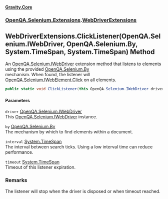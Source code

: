 #### [Gravity.Core](./index.md 'index')
### [OpenQA.Selenium.Extensions](./OpenQA-Selenium-Extensions.md 'OpenQA.Selenium.Extensions').[WebDriverExtensions](./OpenQA-Selenium-Extensions-WebDriverExtensions.md 'OpenQA.Selenium.Extensions.WebDriverExtensions')
## WebDriverExtensions.ClickListener(OpenQA.Selenium.IWebDriver, OpenQA.Selenium.By, System.TimeSpan, System.TimeSpan) Method
An [OpenQA.Selenium.IWebDriver](https://docs.microsoft.com/en-us/dotnet/api/OpenQA.Selenium.IWebDriver 'OpenQA.Selenium.IWebDriver') extension method that listens to elements using the provided [OpenQA.Selenium.By](https://docs.microsoft.com/en-us/dotnet/api/OpenQA.Selenium.By 'OpenQA.Selenium.By')  
mechanism. When found, the listener will [OpenQA.Selenium.IWebElement.Click](https://docs.microsoft.com/en-us/dotnet/api/OpenQA.Selenium.IWebElement.Click 'OpenQA.Selenium.IWebElement.Click') on all elements.  
```csharp
public static void ClickListener(this OpenQA.Selenium.IWebDriver driver, OpenQA.Selenium.By by, System.TimeSpan interval, System.TimeSpan timeout);
```
#### Parameters
<a name='OpenQA-Selenium-Extensions-WebDriverExtensions-ClickListener(OpenQA-Selenium-IWebDriver_OpenQA-Selenium-By_System-TimeSpan_System-TimeSpan)-driver'></a>
`driver` [OpenQA.Selenium.IWebDriver](https://docs.microsoft.com/en-us/dotnet/api/OpenQA.Selenium.IWebDriver 'OpenQA.Selenium.IWebDriver')  
This [OpenQA.Selenium.IWebDriver](https://docs.microsoft.com/en-us/dotnet/api/OpenQA.Selenium.IWebDriver 'OpenQA.Selenium.IWebDriver') instance.  
  
<a name='OpenQA-Selenium-Extensions-WebDriverExtensions-ClickListener(OpenQA-Selenium-IWebDriver_OpenQA-Selenium-By_System-TimeSpan_System-TimeSpan)-by'></a>
`by` [OpenQA.Selenium.By](https://docs.microsoft.com/en-us/dotnet/api/OpenQA.Selenium.By 'OpenQA.Selenium.By')  
The mechanism by which to find elements within a document.  
  
<a name='OpenQA-Selenium-Extensions-WebDriverExtensions-ClickListener(OpenQA-Selenium-IWebDriver_OpenQA-Selenium-By_System-TimeSpan_System-TimeSpan)-interval'></a>
`interval` [System.TimeSpan](https://docs.microsoft.com/en-us/dotnet/api/System.TimeSpan 'System.TimeSpan')  
The interval between search ticks. Using a low interval time can reduce performance.  
  
<a name='OpenQA-Selenium-Extensions-WebDriverExtensions-ClickListener(OpenQA-Selenium-IWebDriver_OpenQA-Selenium-By_System-TimeSpan_System-TimeSpan)-timeout'></a>
`timeout` [System.TimeSpan](https://docs.microsoft.com/en-us/dotnet/api/System.TimeSpan 'System.TimeSpan')  
Timeout of this listener expiration.  
  
### Remarks
The listener will stop when the driver is disposed or when timeout reached.  
